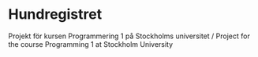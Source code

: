 # Hundregistret
Projekt för kursen Programmering 1 på Stockholms universitet / Project for the course Programming 1 at Stockholm University
